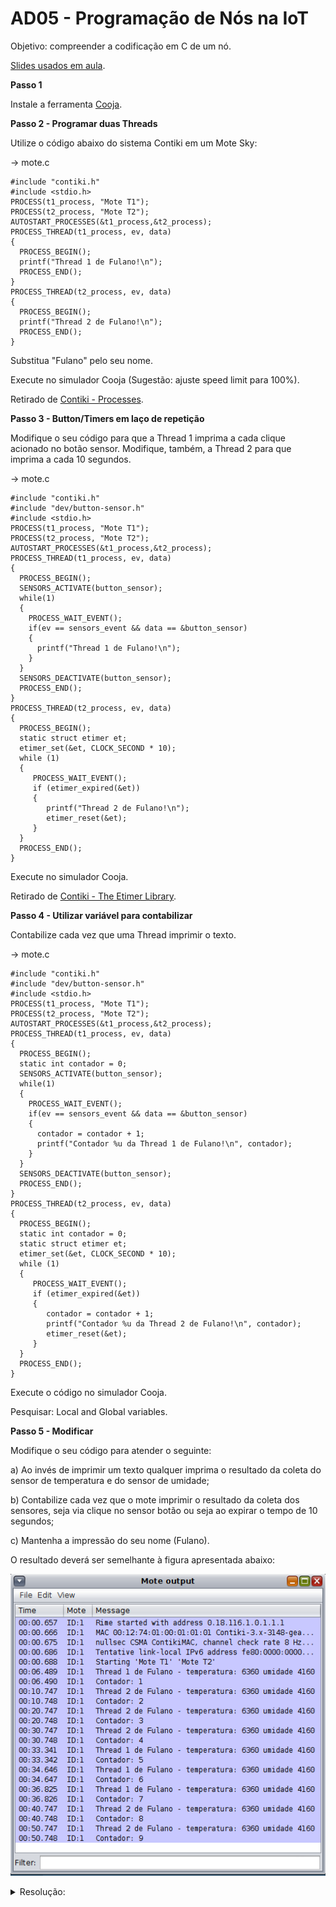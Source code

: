 # AD05 - Programação de Nós na IoT

Objetivo: compreender a codificação em C de um nó.

[Slides usados em aula](iot_programacao.pdf).

**Passo 1**

Instale a ferramenta [Cooja](https://docs.contiki-ng.org/en/develop/doc/tutorials/Running-Contiki-NG-in-Cooja.html).

**Passo 2 - Programar duas Threads**

Utilize o código abaixo do sistema Contiki em um Mote Sky:

-> mote.c

```
#include "contiki.h"
#include <stdio.h>
PROCESS(t1_process, "Mote T1");
PROCESS(t2_process, "Mote T2");
AUTOSTART_PROCESSES(&t1_process,&t2_process);
PROCESS_THREAD(t1_process, ev, data)
{
  PROCESS_BEGIN();
  printf("Thread 1 de Fulano!\n");
  PROCESS_END();
}
PROCESS_THREAD(t2_process, ev, data)
{
  PROCESS_BEGIN();
  printf("Thread 2 de Fulano!\n");
  PROCESS_END();
}
```

Substitua "Fulano" pelo seu nome.

Execute no simulador Cooja (Sugestão: ajuste speed limit para 100%).

Retirado de [Contiki - Processes](https://github.com/contiki-os/contiki/wiki/Processes).

**Passo 3 - Button/Timers em laço de repetição**

Modifique o seu código para que a Thread 1 imprima a cada clique acionado no botão sensor.
Modifique, também, a Thread 2 para que imprima a cada 10 segundos.

-> mote.c

```
#include "contiki.h"
#include "dev/button-sensor.h"
#include <stdio.h>
PROCESS(t1_process, "Mote T1");
PROCESS(t2_process, "Mote T2");
AUTOSTART_PROCESSES(&t1_process,&t2_process);
PROCESS_THREAD(t1_process, ev, data)
{
  PROCESS_BEGIN();
  SENSORS_ACTIVATE(button_sensor);
  while(1)
  {
    PROCESS_WAIT_EVENT();
    if(ev == sensors_event && data == &button_sensor)
    {
      printf("Thread 1 de Fulano!\n");
    }
  }
  SENSORS_DEACTIVATE(button_sensor);
  PROCESS_END();
}
PROCESS_THREAD(t2_process, ev, data)
{
  PROCESS_BEGIN();
  static struct etimer et;
  etimer_set(&et, CLOCK_SECOND * 10);
  while (1)
  {
     PROCESS_WAIT_EVENT();
     if (etimer_expired(&et))
     {
        printf("Thread 2 de Fulano!\n");
        etimer_reset(&et);
     }
  }
  PROCESS_END();
}
```

Execute no simulador Cooja.

Retirado de [Contiki - The Etimer Library](https://github.com/contiki-os/contiki/wiki/Timers#The_Etimer_Library).

**Passo 4 - Utilizar variável para contabilizar**

Contabilize cada vez que uma Thread imprimir o texto.

-> mote.c

```
#include "contiki.h"
#include "dev/button-sensor.h"
#include <stdio.h>
PROCESS(t1_process, "Mote T1");
PROCESS(t2_process, "Mote T2");
AUTOSTART_PROCESSES(&t1_process,&t2_process);
PROCESS_THREAD(t1_process, ev, data)
{
  PROCESS_BEGIN();
  static int contador = 0;
  SENSORS_ACTIVATE(button_sensor);
  while(1)
  {
    PROCESS_WAIT_EVENT();
    if(ev == sensors_event && data == &button_sensor)
    {
      contador = contador + 1;
      printf("Contador %u da Thread 1 de Fulano!\n", contador);
    }
  }
  SENSORS_DEACTIVATE(button_sensor);
  PROCESS_END();
}
PROCESS_THREAD(t2_process, ev, data)
{
  PROCESS_BEGIN();
  static int contador = 0;
  static struct etimer et;
  etimer_set(&et, CLOCK_SECOND * 10);
  while (1)
  {
     PROCESS_WAIT_EVENT();
     if (etimer_expired(&et))
     {
        contador = contador + 1;
        printf("Contador %u da Thread 2 de Fulano!\n", contador);
        etimer_reset(&et);
     }
  }
  PROCESS_END();
}
```

Execute o código no simulador Cooja.

Pesquisar: Local and Global variables.

**Passo 5 - Modificar**

Modifique o seu código para atender o seguinte:

a) Ao invés de imprimir um texto qualquer imprima o resultado da coleta do sensor de temperatura e do sensor de umidade;

b) Contabilize cada vez que o mote imprimir o resultado da coleta dos sensores, seja via clique no sensor botão ou seja ao expirar o tempo de 10 segundos;

c) Mantenha a impressão do seu nome (Fulano).

O resultado deverá ser semelhante à figura apresentada abaixo: 

![](cooja_code1.png)

<details><summary>Resolução:</summary>

Resolução por [Taylor Sobjak](https://www.linkedin.com/in/taylorsobjak/):

[mote.c](mote.c)

![](res1.png)
</details>

